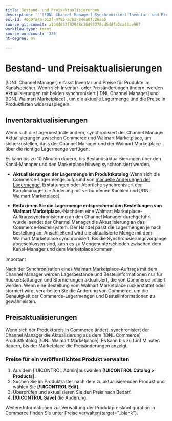 ```yaml
---
title: Bestand- und Preisaktualisierungen
description: '''[!DNL Channel Manager] Synchronisiert Inventar- und Preisaktualisierungen zwischen dem Commerce Store und [!DNL Walmart Marketplace] damit Sie Ihre Vertriebskanalvorgänge von Ihrem Commerce-Administrator aus verwalten können.'
exl-id: 4dd9fa4a-b12f-4795-a7b2-84ea0fc26aa5
source-git-commit: a1944052f02968c36495275cd5ddfb2ca43ce967
workflow-type: tm+mt
source-wordcount: '335'
ht-degree: 0%

---
```


# Bestand- und Preisaktualisierungen

[!DNL Channel Manager] erfasst Inventar und Preise für Produkte im Kanalspeicher. Wenn sich Inventar- oder Preisänderungen ändern, werden Aktualisierungen mit beiden synchronisiert [!DNL Channel Manager] und [!DNL Walmart Marketplace] , um die aktuelle Lagermenge und die Preise in Produktlisten widerzuspiegeln.

## Inventaraktualisierungen

Wenn sich die Lagerbestände ändern, synchronisiert der Channel Manager Aktualisierungen zwischen Commerce und Walmart Marketplace, um sicherzustellen, dass der Channel Manager und der Walmart Marketplace über die richtige Lagermenge verfügen.

Es kann bis zu 10 Minuten dauern, bis Bestandsaktualisierungen über den Kanal-Manager und den Marketplace hinweg synchronisiert werden.

* **Aktualisierungen der Lagermenge im Produktkatalog**-Wenn sich die Commerce-Lagermenge aufgrund von [manuelle Änderungen der Lagermenge](https://docs.magento.com/user-guide/catalog/inventory-product-quantity.html), Erstattungen oder Abbrüche synchronisiert der Kanalmanager die Änderung mit verbundenen Kanälen und [!DNL Walmart Marketplace].

* **Reduzieren Sie die Lagermenge entsprechend den Bestellungen von Walmart Marketplace.**-Nachdem eine Walmart Marketplace-Auftragssynchronisierung an den Channel Manager durchgeführt wurde, sendet der Channel Manager die Aktualisierung an das Commerce-Bestellsystem. Der Handel passt die Lagermengen je nach Bestellung an. Anschließend wird die aktualisierte Menge mit dem Walmart Marketplace synchronisiert. Bis die Synchronisierungsvorgänge abgeschlossen sind, kann es zu Mengenunterschieden zwischen dem Kanal-Manager und dem Marketplace kommen.

>[!IMPORTANT]
>
> Nach der Synchronisation eines Walmart Marketplace-Auftrags mit dem Channel Manager werden Lagerbestände und Bestellinformationen nur für Rückerstattungen und Stornierungen aktualisiert, die von Commerce initiiert werden. Wenn eine Bestellung vom Walmart Marketplace rückerstattet oder storniert wird, verarbeiten Sie die Änderung von Commerce, um die Genauigkeit der Commerce-Lagermengen und Bestellinformationen zu gewährleisten.

## Preisaktualisierungen

Wenn sich der Produktpreis in Commerce ändert, synchronisiert der Channel Manager die Aktualisierung aus dem [!DNL Commerce] Produktkatalog [!DNL Walmart Marketplace]. Es kann bis zu fünf Minuten dauern, bis der Marketplace die Preisänderungen anzeigt.

### Preise für ein veröffentlichtes Produkt verwalten

1. Aus dem [!UICONTROL Admin]auswählen **[!UICONTROL Catalog > Products]**.
1. Suchen Sie im Produktraster nach dem zu aktualisierenden Produkt und wählen Sie **[!UICONTROL Edit]**.
1. Überprüfen und aktualisieren Sie den Preis nach Bedarf.
1. **[!UICONTROL Save]** die Änderung.

Weitere Informationen zur Verwaltung der Produktpreiskonfiguration in Commerce finden Sie unter [Preise verwalten](https://docs.magento.com/user-guide/catalog/pricing.html){target=&quot;_blank&quot;}.
